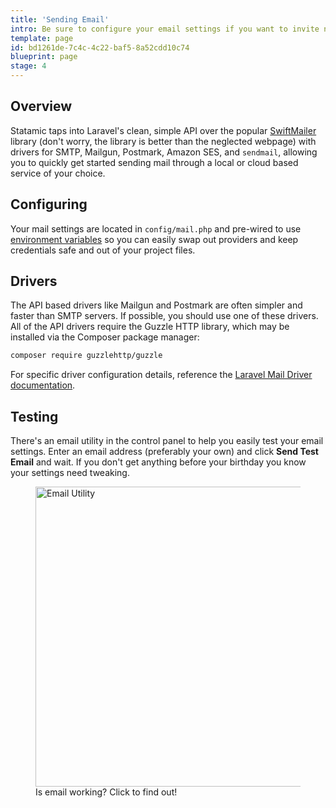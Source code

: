 ```yaml
---
title: 'Sending Email'
intro: Be sure to configure your email settings if you want to invite new users, send password resets, and receive form submission notifications. There's even an adorable little test utility in the control panel to help you with a double-check.
template: page
id: bd1261de-7c4c-4c22-baf5-8a52cdd10c74
blueprint: page
stage: 4
---
```

## Overview

Statamic taps into Laravel's clean, simple API over the popular [SwiftMailer][swiftmailer] library (don't worry, the library is better than the neglected webpage) with drivers for SMTP, Mailgun, Postmark, Amazon SES, and `sendmail`, allowing you to quickly get started sending mail through a local or cloud based service of your choice.

## Configuring

Your mail settings are located in `config/mail.php` and pre-wired to use [environment variables](/configuration#environment-variables) so you can easily swap out providers and keep credentials safe and out of your project files.


## Drivers

The API based drivers like Mailgun and Postmark are often simpler and faster than SMTP servers. If possible, you should use one of these drivers. All of the API drivers require the Guzzle HTTP library, which may be installed via the Composer package manager:

``` bash
composer require guzzlehttp/guzzle
```

For specific driver configuration details, reference the [Laravel Mail Driver documentation](https://laravel.com/docs/6.x/mail#driver-prerequisites).

## Testing

There's an email utility in the control panel to help you easily test your email settings. Enter an email address (preferably your own) and click **Send Test Email** and wait. If you don't get anything before your birthday you know your settings need tweaking.

<figure>
    <img src="/img/email-utility.png" alt="Email Utility" width="480">
    <figcaption>Is email working? Click to find out!</figcaption>
</figure>


[swiftmailer]: https://swiftmailer.symfony.com
